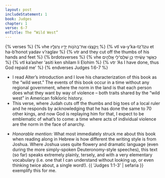 ```yaml
---
layout: post
includeStatement: 1
book: Judges
chapter: 1
verse: 6-7
enTitle: The “Wild West”
---
```


{% verses %}
{% vhe וַֽיְקַצְּצ֔וּ אֶת־בְּהֹנ֥וֹת יָדָ֖יו וְרַגְלָֽיו׃ %}
{% vtl va-y’ka-tz’tzu et ha-b’honot yadav v’raglav %}
{% vtr and they cut off the thumbs of his hands and feet %}
{% brdotsverses %}
{% vhe כַּאֲשֶׁ֣ר עָשִׂ֔יתִי כֵּ֥ן שִׁלַּם־לִ֖י אֱלֹהִ֑ים %}
{% vtl ka’asher ‘asiti ken shilam li Elohim %}
{% vtr ‘As I have done, thus God repaid me’ %}
{% endverses Judges 1:6-7 %}

- I read Alter’s introduction and I love his characterization of this book as the “wild west.” The events of this book occur in a time without any regional government, where the norm in the land is that each person does what they want by way of violence – both traits shared by the “wild west” in American folkloric history.
- This verse, where Judah cuts off the thumbs and big toes of a local ruler and he responds by acknowledging that he has done the same to 70 other kings, and now God is replaying him for that, I expect to be emblematic of what’s to come: a time where acts of individual violence are the norm in the face of anarchy.

<!--more-->
- *Honorable mention:* What most immediately struck me about this book when reading along in Hebrew is how different the writing style is from Joshua. Where Joshua uses quite flowery and dramatic language (even during the more simply-spoken Deuteronomy-style speeches), this text (so far) speaks extremely plainly, tersely, and with a very elementary vocabulary (i.e. one that I can understand without looking up, or even thinking twice about, a single word!). {{ 'Judges 1:1-3' | sefaria }} exemplify this for me.
